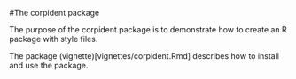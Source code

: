 #The corpident package

The purpose of the corpident package is to demonstrate how to create an R package with style files.

The package (vignette)[vignettes/corpident.Rmd] describes how to install and use the package.
